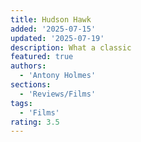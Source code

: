 ```yaml
---
title: Hudson Hawk
added: '2025-07-15'
updated: '2025-07-19'
description: What a classic
featured: true
authors:
  - 'Antony Holmes'
sections:
  - 'Reviews/Films'
tags:
  - 'Films'
rating: 3.5
---
```

